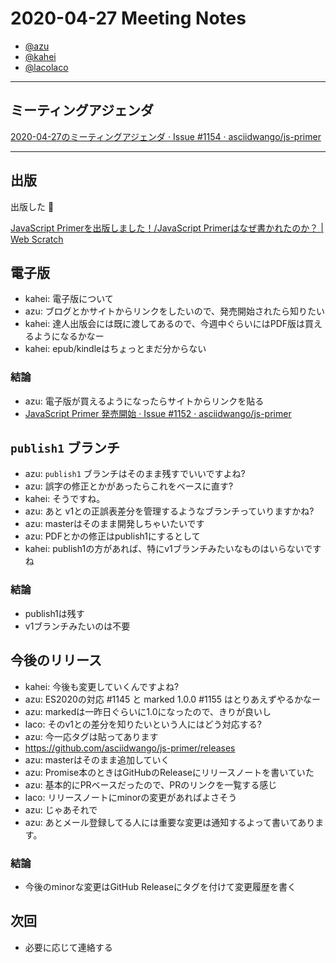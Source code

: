# 2020-04-27 Meeting Notes

- [@azu](https://github.com/azu)
- [@kahei](https://github.com/kahei)
- [@lacolaco](https://github.com/lacolaco)

----

## ミーティングアジェンダ

[2020-04-27のミーティングアジェンダ · Issue #1154 · asciidwango/js-primer](https://github.com/asciidwango/js-primer/issues/1154)

----

## 出版

出版した :tada:

[JavaScript Primerを出版しました！/JavaScript Primerはなぜ書かれたのか？ | Web Scratch](https://efcl.info/2020/04/27/jsprimer/)

## 電子版

- kahei: 電子版について
- azu: ブログとかサイトからリンクをしたいので、発売開始されたら知りたい
- kahei: 達人出版会には既に渡してあるので、今週中ぐらいにはPDF版は買えるようになるかなー
- kahei: epub/kindleはちょっとまだ分からない

### 結論

- azu: 電子版が買えるようになったらサイトからリンクを貼る
- [JavaScript Primer 発売開始 · Issue #1152 · asciidwango/js-primer](https://github.com/asciidwango/js-primer/issues/1152)

## `publish1` ブランチ

- azu: `publish1` ブランチはそのまま残すでいいですよね?
- azu: 誤字の修正とかがあったらこれをベースに直す?
- kahei: そうですね。
- azu: あと v1との正誤表差分を管理するようなブランチっていりますかね?
- azu: masterはそのまま開発しちゃいたいです
- azu: PDFとかの修正はpublish1にするとして
- kahei: publish1の方があれば、特にv1ブランチみたいなものはいらないですね

### 結論

- publish1は残す
- v1ブランチみたいのは不要

## 今後のリリース

- kahei: 今後も変更していくんですよね?
- azu: ES2020の対応 #1145 と marked 1.0.0 #1155 はとりあえずやるかなー
- azu: markedは一昨日ぐらいに1.0になったので、きりが良いし
- laco: そのv1との差分を知りたいという人にはどう対応する?
- azu: 今一応タグは貼ってあります
- https://github.com/asciidwango/js-primer/releases
- azu: masterはそのまま追加していく
- azu: Promise本のときはGitHubのReleaseにリリースノートを書いていた
- azu: 基本的にPRベースだったので、PRのリンクを一覧する感じ
- laco: リリースノートにminorの変更があればよさそう
- azu: じゃあそれで
- azu: あとメール登録してる人には重要な変更は通知するよって書いてあります。

### 結論

- 今後のminorな変更はGitHub Releaseにタグを付けて変更履歴を書く

## 次回

- 必要に応じて連絡する